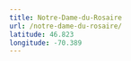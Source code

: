 ```yaml
---
title: Notre-Dame-du-Rosaire
url: /notre-dame-du-rosaire/
latitude: 46.823
longitude: -70.389
---
```

